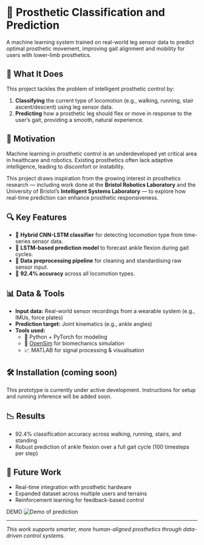 # 🦿 Prosthetic Classification and Prediction

A machine learning system trained on real-world leg sensor data to predict optimal prosthetic movement, improving gait alignment and mobility for users with lower-limb prosthetics.

## 🧠 What It Does

This project tackles the problem of intelligent prosthetic control by:
1. **Classifying** the current type of locomotion (e.g., walking, running, stair ascent/descent) using leg sensor data.
2. **Predicting** how a prosthetic leg should flex or move in response to the user’s gait, providing a smooth, natural experience.

## 🎯 Motivation

Machine learning in prosthetic control is an underdeveloped yet critical area in healthcare and robotics. Existing prosthetics often lack adaptive intelligence, leading to discomfort or instability.

This project draws inspiration from the growing interest in prosthetics research — including work done at the **Bristol Robotics Laboratory** and the University of Bristol’s **Intelligent Systems Laboratory** — to explore how real-time prediction can enhance prosthetic responsiveness.

## 🔍 Key Features

- 🔢 **Hybrid CNN-LSTM classifier** for detecting locomotion type from time-series sensor data.
- 🔮 **LSTM-based prediction model** to forecast ankle flexion during gait cycles.
- 🧹 **Data preprocessing pipeline** for cleaning and standardising raw sensor input.
- 🧪 **92.4% accuracy** across all locomotion types.

## 📊 Data & Tools

- **Input data:** Real-world sensor recordings from a wearable system (e.g., IMUs, force plates)
- **Prediction target:** Joint kinematics (e.g., ankle angles)
- **Tools used:**
  - 🐍 Python + PyTorch for modeling
  - 🦿 [OpenSim](https://opensim.stanford.edu/) for biomechanics simulation
  - 📈 MATLAB for signal processing & visualisation

## 🛠️ Installation (coming soon)

This prototype is currently under active development. Instructions for setup and running inference will be added soon.

## 📉 Results

- 92.4% classification accuracy across walking, running, stairs, and standing
- Robust prediction of ankle flexion over a full gait cycle (100 timesteps per step)

## 🚧 Future Work

- Real-time integration with prosthetic hardware
- Expanded dataset across multiple users and terrains
- Reinforcement learning for feedback-based control

DEMO
![Demo of prediction](GIF.gif)


---

*This work supports smarter, more human-aligned prosthetics through data-driven control systems.*
